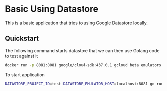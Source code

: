 # Basic Using Datastore

This is a basic application that tries to using Google Datastore locally.


## Quickstart

The following command starts datastore that we can then use Golang code to test against it

```bash
docker run -p 8081:8081 google/cloud-sdk:437.0.1 gcloud beta emulators datastore start --project=test --host-port=0.0.0.0:8081
```

To start application

```bash
DATASTORE_PROJECT_ID=test DATASTORE_EMULATOR_HOST=localhost:8081 go run main.go
```

